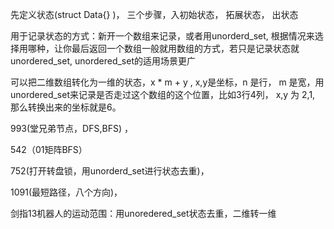 先定义状态(struct Data{} )， 三个步骤，入初始状态， 拓展状态， 出状态



用于记录状态的方式：新开一个数组来记录，或者用unorderd_set, 根据情况来选择用哪种，让你最后返回一个数组一般就用数组的方式，若只是记录状态就unordered_set, unordered_set的适用场景更广

可以把二维数组转化为一维的状态，x * m + y ,  x,y是坐标，n 是行， m 是宽，用unordered_set来记录是否走过这个数组的这个位置，比如3行4列， x,y 为 2,1, 那么转换出来的坐标就是6。

993(堂兄弟节点，DFS,BFS) ，

542（01矩阵BFS）

 752(打开转盘锁，用unorderd_set进行状态去重)，

 1091(最短路径，八个方向)，

 剑指13机器人的运动范围：用unoredered_set状态去重，二维转一维

